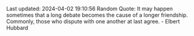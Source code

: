 Last updated: 2024-04-02 19:10:56
Random Quote: It may happen sometimes that a long debate becomes the cause of a longer friendship. Commonly, those who dispute with one another at last agree. - Elbert Hubbard